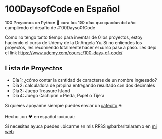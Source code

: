 # 100DaysofCode en Español

100 Proyectos en Python :snake: para los 100 días que quedan del año cumpliendo el desafío de #100DaysoOfCode

Como no tengo tanto tiempo para inventar de 0 los proyectos, estoy haciendo el curso de Udemy de la Dr.Angela Yu. Si no entiendes los proyectos, les recomiendo totalmente hacer el curso paso a paso. 
Les dejo el link <https://www.udemy.com/course/100-days-of-code/>

## Lista de Proyectos
- Día 1: ¿cómo contar la cantidad de caracteres de un nombre ingresado?
- Día 2: calculadora de propina entregando resultado con dos decimales
- Día 3: Juego Treasure Island
- Día 4: Juego Cachipún o Pieda, Papel o Tijera


Si quieres apoyarme siempre puedes enviar un [cafecito][cafecito] :coffee:

Hecho con :hearts: en español :octocat:

Si necesitas ayuda puedes ubicarme en mis RRSS @barbaritalaram o en [mi web][web_blara] 


[web_blara]: https://www.barbaritalara.com
[cafecito]: https://www.buymeacoffee.com/barbaritalaram